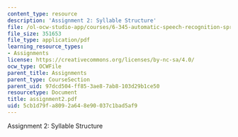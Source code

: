 ```yaml
---
content_type: resource
description: 'Assignment 2: Syllable Structure'
file: /ol-ocw-studio-app/courses/6-345-automatic-speech-recognition-spring-2003/5cb1d79fa8092a648e90037c1bad5af9_assignment2.pdf
file_size: 351653
file_type: application/pdf
learning_resource_types:
- Assignments
license: https://creativecommons.org/licenses/by-nc-sa/4.0/
ocw_type: OCWFile
parent_title: Assignments
parent_type: CourseSection
parent_uid: 97dcd504-ff85-3ae8-7ab8-103d29b1ce50
resourcetype: Document
title: assignment2.pdf
uid: 5cb1d79f-a809-2a64-8e90-037c1bad5af9
---
```

Assignment 2: Syllable Structure